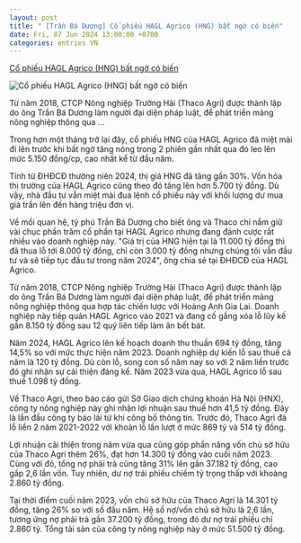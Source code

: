 ```yaml
---
layout: post
title: " [Trần Bá Dương] Cổ phiếu HAGL Agrico (HNG) bất ngờ có biến"
date: Fri, 07 Jun 2024 13:00:00 +0700
categories: entries VN
---
```

[Cổ phiếu HAGL Agrico (HNG) bất ngờ có biến](https://cafef.vn/tung-bi-ong-tran-ba-duong-nhan-dinh-chi-con-xuong-co-phieu-hagl-agrico-hng-bat-ngo-co-bien-1882406070951115.chn)

![Cổ phiếu HAGL Agrico (HNG) bất ngờ có biến](https://cafefcdn.com/zoom/600_315/203337114487263232/2024/6/7/avatar1714955445070-1714955445625263196951-17177286351191359672714-0-1-388-622-crop-17177286388301907518303.png)

Từ năm 2018, CTCP Nông nghiệp Trường Hải (Thaco Agri) được thành lập do ông Trần Bá Dương làm người đại diện pháp luật, để phát triển mảng nông nghiệp thông qua ...

Trong hơn một tháng trở lại đây, cổ phiếu HNG của HAGL Agrico đã miệt mài đi lên trước khi bất ngờ tăng nóng trong 2 phiên gần nhất qua đó leo lên mức 5.150 đồng/cp, cao nhất kể từ đầu năm.

Tính từ ĐHĐCĐ thường niên 2024, thị giá HNG đã tăng gần 30%. Vốn hóa thị trường của HAGL Agrico cũng theo đó tăng lên hơn 5.700 tỷ đồng. Dù vậy, nhà đầu tư vẫn miệt mài đua lệnh cổ phiếu này với khối lượng dư mua giá trần lên đến hàng triệu đơn vị.

Về mối quan hệ, tỷ phú Trần Bá Dương cho biết ông và Thaco chỉ nắm giữ vài chục phần trăm cổ phần tại HAGL Agrico nhưng đang đánh cược rất nhiều vào doanh nghiệp này. "Giá trị của HNG hiện tại là 11.000 tỷ đồng thì đã thua lỗ tới 8.000 tỷ đồng, chỉ còn 3.000 tỷ đồng nhưng chúng tôi vẫn đầu tư và sẽ tiếp tục đầu tư trong năm 2024", ông chia sẻ tại ĐHĐCĐ của HAGL Agrico.

Từ năm 2018, CTCP Nông nghiệp Trường Hải (Thaco Agri) được thành lập do ông Trần Bá Dương làm người đại diện pháp luật, để phát triển mảng nông nghiệp thông qua hợp tác chiến lược với Hoàng Anh Gia Lai. Doanh nghiệp này tiếp quản HAGL Agrico vào 2021 và đang cố gắng xóa lỗ lũy kế gần 8.150 tỷ đồng sau 12 quý liên tiếp làm ăn bết bát.

Năm 2024, HAGL Agrico lên kế hoạch doanh thu thuần 694 tỷ đồng, tăng 14,5% so với mức thực hiện năm 2023. Doanh nghiệp dự kiến lỗ sau thuế cả năm là 120 tỷ đồng. Dù còn lỗ, song con số năm nay so với 2 năm liền trước đó ghi nhận sự cải thiện đáng kể. Năm 2023 vừa qua, HAGL Agrico lỗ sau thuế 1.098 tỷ đồng.

Về Thaco Agri, theo báo cáo gửi Sở Giao dịch chứng khoán Hà Nội (HNX), công ty nông nghiệp này ghi nhận lợi nhuận sau thuế hơn 41,5 tỷ đồng. Đây là lần đầu công ty báo lãi từ khi công bố thông tin. Trước đó, Thaco Agri đã lỗ liền 2 năm 2021-2022 với khoản lỗ lần lượt ở mức 869 tỷ và 514 tỷ đồng.

Lợi nhuận cải thiện trong năm vừa qua cũng góp phần nâng vốn chủ sở hữu của Thaco Agri thêm 26%, đạt hơn 14.300 tỷ đồng vào cuối năm 2023. Cùng với đó, tổng nợ phải trả cũng tăng 31% lên gần 37.182 tỷ đồng, cao gấp 2,6 lần vốn. Tuy nhiên, dư nợ trái phiếu chiếm tỷ trọng thấp với khoảng 2.860 tỷ đồng.

Tại thời điểm cuối năm 2023, vốn chủ sở hữu của Thaco Agri là 14.301 tỷ đồng, tăng 26% so với số đầu năm. Hệ số nợ/vốn chủ sở hữu là 2,6 lần, tương ứng nợ phải trả gần 37.200 tỷ đồng, trong đó dư nợ trái phiếu chỉ 2.860 tỷ. Tổng tài sản của công ty nông nghiệp này ở mức 51.500 tỷ đồng.

